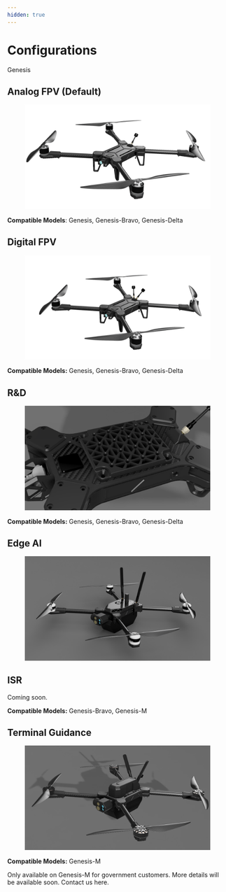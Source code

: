 ```yaml
---
hidden: true
---
```


# Configurations

Genesis&#x20;

## Analog FPV (Default)

<figure><img src="../.gitbook/assets/3463452354.png" alt=""><figcaption></figcaption></figure>

**Compatible Models**: Genesis, Genesis-Bravo, Genesis-Delta



## Digital FPV



<figure><img src="../.gitbook/assets/231574383456.png" alt=""><figcaption></figcaption></figure>

**Compatible Models:** Genesis, Genesis-Bravo, Genesis-Delta

## R\&D

<figure><img src="../.gitbook/assets/1323225214.png" alt=""><figcaption></figcaption></figure>

**Compatible Models:** Genesis, Genesis-Bravo, Genesis-Delta





## Edge AI

<figure><img src="../.gitbook/assets/df452343.PNG" alt=""><figcaption></figcaption></figure>

## ISR

Coming soon.



**Compatible Models:** Genesis-Bravo, Genesis-M



## Terminal Guidance

<figure><img src="../.gitbook/assets/312412543321443.png" alt=""><figcaption></figcaption></figure>

**Compatible Models:**  Genesis-M

Only available on Genesis-M for government customers. More details will be available soon. Contact us here.
